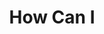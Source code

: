 ---
artist: 'Park Hye Jin'
title: 'How Can I'
apple_link: 'https://music.apple.com/us/album/how-can-i-ep/1511050526'
link: 'https://www.dropbox.com/s/hnmi3om0n4pod0c/parkhyejin.zip?dl=1'
content: ""
new_image: ../assets/FFWD/ParkHyeJin.jpg
published_date: '2020-06-27T19:58:47.000Z'
---